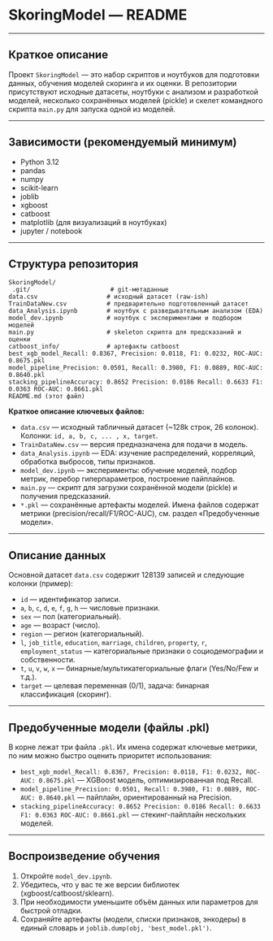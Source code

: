 # SkoringModel — README


---

## Краткое описание

Проект `SkoringModel` — это набор скриптов и ноутбуков для подготовки данных, обучения моделей скоринга и их оценки. В репозитории присутствуют исходные датасеты, ноутбуки с анализом и разработкой моделей, несколько сохранённых моделей (pickle) и скелет командного скрипта `main.py` для запуска одной из моделей.

---

## Зависимости (рекомендуемый минимум)

- Python 3.12
- pandas
- numpy
- scikit-learn
- joblib
- xgboost
- catboost
- matplotlib (для визуализаций в ноутбуках)
- jupyter / notebook

---

## Структура репозитория

```
SkoringModel/
 .git/                      # git-метаданные
data.csv                   # исходный датасет (raw-ish)
TrainDataNew.csv           # предварительно подготовленный датасет 
data_Analysis.ipynb        # ноутбук с разведывательным анализом (EDA)
model_dev.ipynb            # ноутбук с экспериментами и подбором моделей
main.py                    # skeleton скрипта для предсказаний и оценки 
catboost_info/             # артефакты catboost
best_xgb_model_Recall: 0.8367, Precision: 0.0118, F1: 0.0232, ROC-AUC: 0.8675.pkl
model_pipeline_Precision: 0.0501, Recall: 0.3980, F1: 0.0889, ROC-AUC: 0.8640.pkl
stacking_pipelineAccuracy: 0.8652 Precision: 0.0186 Recall: 0.6633 F1: 0.0363 ROC-AUC: 0.8661.pkl
README.md (этот файл)
```

**Краткое описание ключевых файлов:**

- `data.csv` — исходный табличный датасет (~128k строк, 26 колонок). Колонки: `id, a, b, c, ... , x, target`.
- `TrainDataNew.csv` — версия предназначена для подачи в модель.
- `data_Analysis.ipynb` — EDA: изучение распределений, корреляций, обработка выбросов, типы признаков.
- `model_dev.ipynb` — эксперименты: обучение моделей, подбор метрик, перебор гиперпараметров, построение пайплайнов.
- `main.py` — скрипт для загрузки сохранённой модели (pickle) и получения предсказаний.
- `*.pkl` — сохранённые артефакты моделей. Имена файлов содержат метрики (precision/recall/F1/ROC-AUC), см. раздел «Предобученные модели».

---

## Описание данных

Основной датасет `data.csv` содержит 128139 записей и следующие колонки (пример):

- `id` — идентификатор записи.
- `a`, `b`, `c`, `d`, `e`, `f`, `g`, `h` — числовые признаки.
- `sex` — пол (категориальный).
- `age` — возраст (число).
- `region` — регион (категориальный).
- `l`, `job_title`, `education`, `marriage`, `children`, `property`, `r`, `employment_status` — категориальные признаки о социодемографии и собственности.
- `t`, `u`, `v`, `w`, `x` — бинарные/мультикатегориальные флаги (Yes/No/Few и т.д.).
- `target` — целевая переменная (0/1), задача: бинарная классификация (скоринг).

---

## Предобученные модели (файлы .pkl)

В корне лежат три файла `.pkl`. Их имена содержат ключевые метрики, по ним можно быстро оценить приоритет использования:

- `best_xgb_model_Recall: 0.8367, Precision: 0.0118, F1: 0.0232, ROC-AUC: 0.8675.pkl` — XGBoost модель, оптимизированная под Recall.
- `model_pipeline_Precision: 0.0501, Recall: 0.3980, F1: 0.0889, ROC-AUC: 0.8640.pkl` — пайплайн, ориентированный на Precision.
- `stacking_pipelineAccuracy: 0.8652 Precision: 0.0186 Recall: 0.6633 F1: 0.0363 ROC-AUC: 0.8661.pkl` — стекинг-пайплайн нескольких моделей.

---

## Воспроизведение обучения

1. Откройте `model_dev.ipynb`.
2. Убедитесь, что у вас те же версии библиотек (xgboost/catboost/sklearn).
3. При необходимости уменьшите объём данных или параметров для быстрой отладки.
4. Сохраняйте артефакты (модели, списки признаков, энкодеры) в единый словарь и `joblib.dump(obj, 'best_model.pkl')`.

